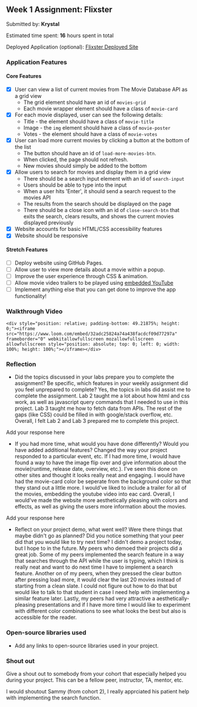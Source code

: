 ## Week 1 Assignment: Flixster

Submitted by: **Krystal**

Estimated time spent: **16** hours spent in total

Deployed Application (optional): [Flixster Deployed Site](ADD_LINK_HERE)

### Application Features

#### Core Features

- [X] User can view a list of current movies from The Movie Database API as a grid view
  - The grid element should have an id of `movies-grid`
  - Each movie wrapper element should have a class of `movie-card`
- [X] For each movie displayed, user can see the following details:
  - Title - the element should have a class of `movie-title`
  - Image - the `img` element should have a class of `movie-poster`
  - Votes - the element should have a class of `movie-votes`
- [X] User can load more current movies by clicking a button at the bottom of the list
  - The button should have an id of `load-more-movies-btn`.
  - When clicked, the page should not refresh.
  - New movies should simply be added to the bottom
- [X] Allow users to search for movies and display them in a grid view
  - There should be a search input element with an id of `search-input`
  - Users should be able to type into the input
  - When a user hits 'Enter', it should send a search request to the movies API
  - The results from the search should be displayed on the page
  - There should be a close icon with an id of `close-search-btn` that exits the search, clears results, and shows the current movies displayed previously
- [X] Website accounts for basic HTML/CSS accessibility features
- [X] Website should be responsive

#### Stretch Features

- [ ] Deploy website using GitHub Pages.
- [ ] Allow user to view more details about a movie within a popup.
- [ ] Improve the user experience through CSS & animation.
- [ ] Allow movie video trailers to be played using [embedded YouTube](https://support.google.com/youtube/answer/171780?hl=en)
- [ ] Implement anything else that you can get done to improve the app functionality!

### Walkthrough Video

`<div style="position: relative; padding-bottom: 49.21875%; height: 0;"><iframe src="https://www.loom.com/embed/32adc25824a74a438facdcf09d77297a" frameborder="0" webkitallowfullscreen mozallowfullscreen allowfullscreen style="position: absolute; top: 0; left: 0; width: 100%; height: 100%;"></iframe></div>`

### Reflection

- Did the topics discussed in your labs prepare you to complete the assignment? Be specific, which features in your weekly assignment did you feel unprepared to complete?
Yes, the topics in labs did assist me to complete the assignment. Lab 2 taught me a lot about how html and css work, as well as javascript query commands that I needed to use in this project.  Lab 3 taught me how to fetch data from APIs. The rest of the gaps (like CSS) could be filled in with google/stack overflow, etc. Overall, I felt Lab 2 and Lab 3 prepared me to complete this project. 

Add your response here

- If you had more time, what would you have done differently? Would you have added additional features? Changed the way your project responded to a particular event, etc.
If I had more time, I would have found a way to have the image flip over and give information about the movie(runtime, release date, overview, etc.). I've seen this done on other sites and thought it looks really neat and engaging. I would have had the movie-card color be seperate from the background color so that they stand out a little more. I would've liked to include a trailer for all of the movies, embedding the youtube video into eac card. Overall, I would've made the website more aesthetically pleasing with colors and effects, as well as giving the users more information about the movies. 
  
Add your response here

- Reflect on your project demo, what went well? Were there things that maybe didn't go as planned? Did you notice something that your peer did that you would like to try next time?
I didn't demo a project today, but I hope to in the future. My peers who demoed their projects did a great job. Some of my peers implemented the search feature in a way that searches through the API while the user is typing, which I think is really neat and want to do next time I have to implement a search feature. Another on of my peers, when they pressed the clear button after pressing load more, it would clear the last 20 movies instead of starting from a clean slate. I could not figure out how to do that but would like to talk to that student in case I need help with implementing a similar feature later. Lastly, my peers had very attractive a aesthetically-pleasing presentations and if I have more time I would like to experiment with different color combinations to see what looks the best but also is accessible for the reader.


### Open-source libraries used

- Add any links to open-source libraries used in your project.

### Shout out

Give a shout out to somebody from your cohort that especially helped you during your project. This can be a fellow peer, instructor, TA, mentor, etc.

I would shoutout Sammy (from cohort 2), I really apprciated his patient help with implementing the search function.
